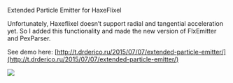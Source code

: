 Extended Particle Emitter for HaxeFlixel

Unfortunately, Haxeflixel doesn’t support radial and tangential acceleration yet. So I added this functionality and made the new version of FlxEmitter and PexParser.

See demo here: [http://t.drderico.ru/2015/07/07/extended-particle-emitter/](http://t.drderico.ru/2015/07/07/extended-particle-emitter/)

![](http://t.drderico.ru/wp-content/uploads/2015/07/pic1-300x173.png)
